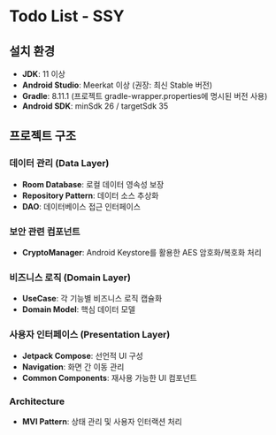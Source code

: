 #  Todo List - SSY

##  설치 환경

- **JDK**: 11 이상
- **Android Studio**: Meerkat 이상 (권장: 최신 Stable 버전)
- **Gradle**: 8.11.1 (프로젝트 gradle-wrapper.properties에 명시된 버전 사용)
- **Android SDK**: minSdk 26 / targetSdk 35

##  프로젝트 구조

###  **데이터 관리 (Data Layer)**
- **Room Database**: 로컬 데이터 영속성 보장
- **Repository Pattern**: 데이터 소스 추상화
- **DAO**: 데이터베이스 접근 인터페이스

###  **보안 관련 컴포넌트**
- **CryptoManager**: Android Keystore를 활용한 AES 암호화/복호화 처리

###  **비즈니스 로직 (Domain Layer)**
- **UseCase**: 각 기능별 비즈니스 로직 캡슐화
- **Domain Model**: 핵심 데이터 모델

###  **사용자 인터페이스 (Presentation Layer)**
- **Jetpack Compose**: 선언적 UI 구성
- **Navigation**: 화면 간 이동 관리
- **Common Components**: 재사용 가능한 UI 컴포넌트

### **Architecture**
- **MVI Pattern**: 상태 관리 및 사용자 인터랙션 처리


